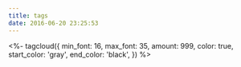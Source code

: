 ```yaml
---
title: tags
date: 2016-06-20 23:25:53
---
```

<%- tagcloud({
    min_font: 16,
    max_font: 35,
    amount: 999,
    color: true,
    start_color: 'gray',
    end_color: 'black',
}) %>
